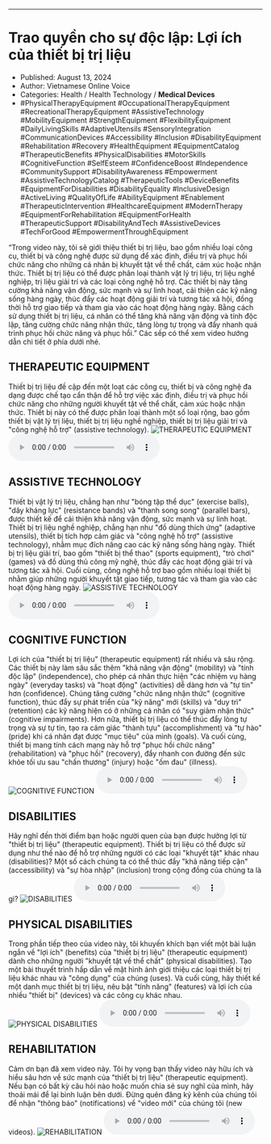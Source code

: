 
---

# Trao quyền cho sự độc lập: Lợi ích của thiết bị trị liệu

- Published: August 13, 2024
- Author: Vietnamese Online Voice
- Categories: Health / Health Technology / **Medical Devices**
- #PhysicalTherapyEquipment #OccupationalTherapyEquipment #RecreationalTherapyEquipment #AssistiveTechnology #MobilityEquipment #StrengthEquipment #FlexibilityEquipment #DailyLivingSkills #AdaptiveUtensils #SensoryIntegration #CommunicationDevices #Accessibility #Inclusion #DisabilityEquipment #Rehabilitation #Recovery #HealthEquipment #EquipmentCatalog #TherapeuticBenefits #PhysicalDisabilities #MotorSkills #CognitiveFunction #SelfEsteem #ConfidenceBoost #Independence #CommunitySupport #DisabilityAwareness #Empowerment #AssistiveTechnologyCatalog #TherapeuticTools #DeviceBenefits #EquipmentForDisabilities #DisabilityEquality #InclusiveDesign #ActiveLiving #QualityOfLife #AbilityEquipment #Enablement #TherapeuticIntervention #HealthcareEquipment #ModernTherapy #EquipmentForRehabilitation #EquipmentForHealth #TherapeuticSupport #DisabilityAndTech #AssistiveDevices #TechForGood #EmpowermentThroughEquipment

“Trong video này, tôi sẽ giới thiệu thiết bị trị liệu, bao gồm nhiều loại công cụ, thiết bị và công nghệ được sử dụng để xác định, điều trị và phục hồi chức năng cho những cá nhân bị khuyết tật về thể chất, cảm xúc hoặc nhận thức. Thiết bị trị liệu có thể được phân loại thành vật lý trị liệu, trị liệu nghề nghiệp, trị liệu giải trí và các loại công nghệ hỗ trợ. Các thiết bị này tăng cường khả năng vận động, sức mạnh và sự linh hoạt, cải thiện các kỹ năng sống hàng ngày, thúc đẩy các hoạt động giải trí và tương tác xã hội, đồng thời hỗ trợ giao tiếp và tham gia vào các hoạt động hàng ngày. Bằng cách sử dụng thiết bị trị liệu, cá nhân có thể tăng khả năng vận động và tính độc lập, tăng cường chức năng nhận thức, tăng lòng tự trọng và đẩy nhanh quá trình phục hồi chức năng và phục hồi.” Các sếp có thể xem video hướng dẫn chi tiết ở phía dưới nhé.


## THERAPEUTIC EQUIPMENT

Thiết bị trị liệu đề cập đến một loạt các công cụ, thiết bị và công nghệ đa dạng được chế tạo cẩn thận để hỗ trợ việc xác định, điều trị và phục hồi chức năng cho những người khuyết tật về thể chất, cảm xúc hoặc nhận thức. Thiết bị này có thể được phân loại thành một số loại rộng, bao gồm thiết bị vật lý trị liệu, thiết bị trị liệu nghề nghiệp, thiết bị trị liệu giải trí và "công nghệ hỗ trợ" (assistive technology).
![THERAPEUTIC EQUIPMENT](https://http-archiver-apis-production-80.schnworks.com/storage/images/transitions/2024-08-13/transition-25143684363-Montserrat-Black-512DA8.jpg)
<audio controls>
    <source src="https://http-archiver-apis-production-80.schnworks.com/storage/storage/audio/file-11469880839.mp3" type="audio/mpeg">
</audio>



## ASSISTIVE TECHNOLOGY

Thiết bị vật lý trị liệu, chẳng hạn như "bóng tập thể dục" (exercise balls), "dây kháng lực" (resistance bands) và "thanh song song" (parallel bars), được thiết kế để cải thiện khả năng vận động, sức mạnh và sự linh hoạt. Thiết bị trị liệu nghề nghiệp, chẳng hạn như "đồ dùng thích ứng" (adaptive utensils), thiết bị tích hợp cảm giác và "công nghệ hỗ trợ" (assistive technology), nhằm mục đích nâng cao các kỹ năng sống hàng ngày. Thiết bị trị liệu giải trí, bao gồm "thiết bị thể thao" (sports equipment), "trò chơi" (games) và đồ dùng thủ công mỹ nghệ, thúc đẩy các hoạt động giải trí và tương tác xã hội. Cuối cùng, công nghệ hỗ trợ bao gồm nhiều loại thiết bị nhằm giúp những người khuyết tật giao tiếp, tương tác và tham gia vào các hoạt động hàng ngày.
![ASSISTIVE TECHNOLOGY](https://http-archiver-apis-production-80.schnworks.com/storage/images/transitions/2024-08-13/transition--37841312822-Montserrat-Regular-4A148C.jpg)
<audio controls>
    <source src="https://http-archiver-apis-production-80.schnworks.com/storage/storage/audio/file-390883490.mp3" type="audio/mpeg">
</audio>



## COGNITIVE FUNCTION

Lợi ích của "thiết bị trị liệu" (therapeutic equipment) rất nhiều và sâu rộng. Các thiết bị này làm sâu sắc thêm "khả năng vận động" (mobility) và "tính độc lập" (independence), cho phép cá nhân thực hiện "các nhiệm vụ hàng ngày" (everyday tasks) và "hoạt động" (activities) dễ dàng hơn và "tự tin" hơn (confidence). Chúng tăng cường "chức năng nhận thức" (cognitive function), thúc đẩy sự phát triển của "kỹ năng" mới (skills) và "duy trì" (retention) các kỹ năng hiện có ở những cá nhân có "suy giảm nhận thức" (cognitive impairments). Hơn nữa, thiết bị trị liệu có thể thúc đẩy lòng tự trọng và sự tự tin, tạo ra cảm giác "thành tựu" (accomplishment) và "tự hào" (pride) khi cá nhân đạt được "mục tiêu" của mình (goals). Và cuối cùng, thiết bị mang tính cách mạng này hỗ trợ "phục hồi chức năng" (rehabilitation) và "phục hồi" (recovery), đẩy nhanh con đường đến sức khỏe tối ưu sau "chấn thương" (injury) hoặc "ốm đau" (illness).
![COGNITIVE FUNCTION](https://http-archiver-apis-production-80.schnworks.com/storage/images/transitions/2024-08-13/transition--8482714102-Montserrat-SemiBold-7B1FA2.jpg)
<audio controls>
    <source src="https://http-archiver-apis-production-80.schnworks.com/storage/storage/audio/file-2084613082.mp3" type="audio/mpeg">
</audio>



## DISABILITIES

Hãy nghĩ đến thời điểm bạn hoặc người quen của bạn được hưởng lợi từ "thiết bị trị liệu" (therapeutic equipment). Thiết bị trị liệu có thể được sử dụng như thế nào để hỗ trợ những người có các loại "khuyết tật" khác nhau (disabilities)? Một số cách chúng ta có thể thúc đẩy "khả năng tiếp cận" (accessibility) và "sự hòa nhập" (inclusion) trong cộng đồng của chúng ta là gì?
![DISABILITIES](https://http-archiver-apis-production-80.schnworks.com/storage/images/transitions/2024-08-13/transition-1028501116-Montserrat-ExtraBold-880E4F.jpg)
<audio controls>
    <source src="https://http-archiver-apis-production-80.schnworks.com/storage/storage/audio/file-16727894912.mp3" type="audio/mpeg">
</audio>



## PHYSICAL DISABILITIES

Trong phần tiếp theo của video này, tôi khuyến khích bạn viết một bài luận ngắn về "lợi ích" (benefits) của "thiết bị trị liệu" (therapeutic equipment) dành cho những người "khuyết tật về thể chất" (physical disabilities). Tạo một bài thuyết trình hấp dẫn về mặt hình ảnh giới thiệu các loại thiết bị trị liệu khác nhau và "công dụng" của chúng (uses). Và cuối cùng, hãy thiết kế một danh mục thiết bị trị liệu, nêu bật "tính năng" (features) và lợi ích của nhiều "thiết bị" (devices) và các công cụ khác nhau.
![PHYSICAL DISABILITIES](https://http-archiver-apis-production-80.schnworks.com/storage/images/transitions/2024-08-13/transition--7448190655-Montserrat-Black-7B1FA2.jpg)
<audio controls>
    <source src="https://http-archiver-apis-production-80.schnworks.com/storage/storage/audio/file-6163704980.mp3" type="audio/mpeg">
</audio>



## REHABILITATION

Cảm ơn bạn đã xem video này. Tôi hy vọng bạn thấy video này hữu ích và hiểu sâu hơn về sức mạnh của "thiết bị trị liệu" (therapeutic equipment). Nếu bạn có bất kỳ câu hỏi nào hoặc muốn chia sẻ suy nghĩ của mình, hãy thoải mái để lại bình luận bên dưới. Đừng quên đăng ký kênh của chúng tôi để nhận "thông báo" (notifications) về "video mới" của chúng tôi (new videos).
![REHABILITATION](https://http-archiver-apis-production-80.schnworks.com/storage/images/transitions/2024-08-13/transition-13493120606-Montserrat-Regular-283593.jpg)
<audio controls>
    <source src="https://http-archiver-apis-production-80.schnworks.com/storage/storage/audio/file-4588793031.mp3" type="audio/mpeg">
</audio>

